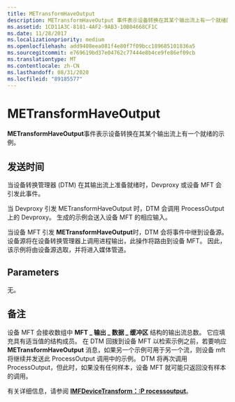 ```yaml
---
title: METransformHaveOutput
description: METransformHaveOutput 事件表示设备转换在其某个输出流上有一个就绪的示例。
ms.assetid: 1CD11A3C-8181-4AF2-9AB3-10B04668CF1C
ms.date: 11/28/2017
ms.localizationpriority: medium
ms.openlocfilehash: add9408eea081f4e80f7f09bcc189685101836a5
ms.sourcegitcommit: e769619bd37e04762c77444e8b4ce9fe86ef09cb
ms.translationtype: MT
ms.contentlocale: zh-CN
ms.lasthandoff: 08/31/2020
ms.locfileid: "89185577"
---
```

# <a name="metransformhaveoutput"></a>METransformHaveOutput


**METransformHaveOutput**事件表示设备转换在其某个输出流上有一个就绪的示例。

## <a name="span-idwhen_sentspanspan-idwhen_sentspanspan-idwhen_sentspanwhen-sent"></a><span id="When_sent"></span><span id="when_sent"></span><span id="WHEN_SENT"></span>发送时间


当设备转换管理器 (DTM) 在其输出流上准备就绪时，Devproxy 或设备 MFT 会引发此事件。

当 Devproxy 引发 METransformHaveOutput 时，DTM 会调用 ProcessOutput 上的 Devproxy。 生成的示例会送入设备 MFT 的相应输入。

当设备 MFT 引发 **METransformHaveOutput**时，DTM 会将事件中继到设备源。 设备源将在设备转换管理器上调用进程输出，此操作将路由到设备 MFT。 因此，该示例将由设备源选取，并将进入媒体管道。

## <a name="span-idparametersspanspan-idparametersspanspan-idparametersspanparameters"></a><span id="Parameters"></span><span id="parameters"></span><span id="PARAMETERS"></span>Parameters


无。

## <a name="remarks"></a>备注


设备 MFT 会接收数组中 **MFT \_ 输出 \_ 数据 \_ 缓冲区** 结构的输出流总数。 它应填充具有适当值的结构成员。 在 DTM 回拨到设备 MFT 以检索示例之前，若要响应 **METransformHaveOutput** 消息，如果另一个示例可用于另一个流，则设备 mft 将继续并发送此 ProcessOutput 调用中的示例。 DTM 将再次调用 ProcessOutput，但此时，如果没有任何样本，设备 MFT 就可能只返回没有样本的调用。

有关详细信息，请参阅 [**IMFDeviceTransform：:P rocessoutput**](/windows/win32/api/mftransform/nf-mftransform-imfdevicetransform-processoutput)。

 

